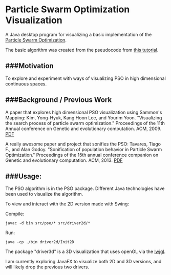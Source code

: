 Particle Swarm Optimization Visualization
=================

A Java desktop program for visualizing a basic implementation of the [Particle Swarm Optimization](http://en.wikipedia.org/wiki/Particle_swarm_optimization).

The basic algorithm was created from the pseudocode from [this tutorial](http://www.swarmintelligence.org/tutorials.php). 

###Motivation
---
To explore and experiment with ways of visualizing PSO in high dimensional continuous spaces.


###Background / Previous Work
---
A paper that explores high dimensional PSO visualization using Sammon's Mapping:
Kim, Yong-Hyuk, Kang Hoon Lee, and Yourim Yoon. "Visualizing the search process of particle swarm optimization."
Proceedings of the 11th Annual conference on Genetic and evolutionary computation. ACM, 2009.
[PDF](http://cg.kw.ac.kr/kang/visual_pso/visual_pso.pdf)

A really awesome paper and project that sonifies the PSO:
Tavares, Tiago F., and Alan Godoy. "Sonification of population behavior in Particle Swarm Optimization."
Proceedings of the 15th annual conference companion on Genetic and evolutionary computation. ACM, 2013.
[PDF](http://www.dca.fee.unicamp.br/~tavares/Swarm/gecco2013.pdf)


###Usage:
---
The PSO algorithm is in the PSO package.  Different Java technologies have been used to visualize the algorithm.

To view and interact with the 2D version made with Swing:

Compile: 
```Shell
javac -d bin src/pso/* src/driver2d/*
```

Run:
```Shell
java -cp ./bin driver2d/Init2D
```

The package "driver3d" is a 3D visualization that uses openGL via the [lwjgl](http://www.lwjgl.org/).

I am currently exploring JavaFX to visualize both 2D and 3D versions, and will likely drop the previous two drivers.